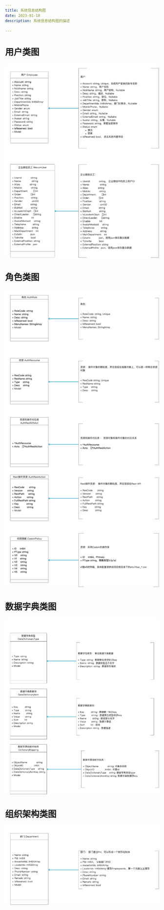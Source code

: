```yaml
---
title: 系统信息结构图
date: 2023-01-18
description: 系统信息结构图的描述

---
```


# 用户类图

![](../../images/cls_diag_usr.png)


# 角色类图

![](../../images/cls_diag_role.png)


# 数据字典类图

![](../../images/cls_diag_data_dictionary.png)

# 组织架构类图

![](../../images/cls_diag_department.png)